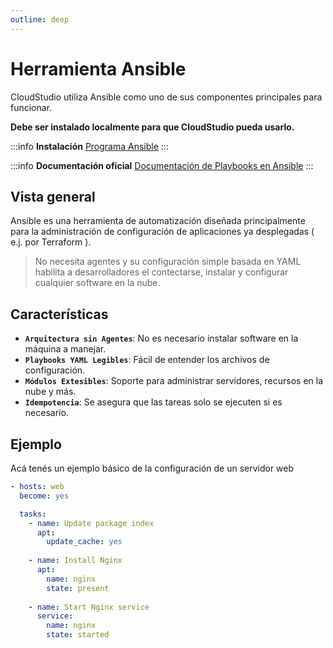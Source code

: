 ```yaml
---
outline: deep
---
```


# Herramienta Ansible

CloudStudio utiliza Ansible como uno de sus componentes principales para funcionar.

**Debe ser instalado localmente para que CloudStudio pueda usarlo.**

:::info **Instalación**
[Programa Ansible](https://docs.ansible.com/ansible/latest/installation_guide/index.html)
:::

:::info **Documentación oficial**
[Documentación de Playbooks en Ansible](https://docs.ansible.com/ansible/latest/playbook_guide/playbooks_intro.html)
:::

## Vista general

Ansible es una herramienta de automatización diseñada principalmente para la administración de configuración de aplicaciones ya desplegadas ( e.j. por Terraform ). 

> No necesita agentes y su configuración simple basada en YAML habilita a desarrolladores el contectarse, instalar y configurar cualquier software en la nube.

## Características

- **`Arquitectura sin Agentes`**: No es necesario instalar software en la máquina a manejar.
- **`Playbooks YAML Legibles`**: Fácil de entender los archivos de configuración.
- **`Módulos Extesibles`**: Soporte para administrar servidores, recursos en la nube y más.
- **`Idempotencia`**: Se asegura que las tareas solo se ejecuten si es necesario.

## Ejemplo

Acá tenés un ejemplo básico de la configuración de un servidor web

```yaml
- hosts: web
  become: yes

  tasks:
    - name: Update package index
      apt:
        update_cache: yes
    
    - name: Install Nginx
      apt:
        name: nginx
        state: present
    
    - name: Start Nginx service
      service:
        name: nginx
        state: started
```